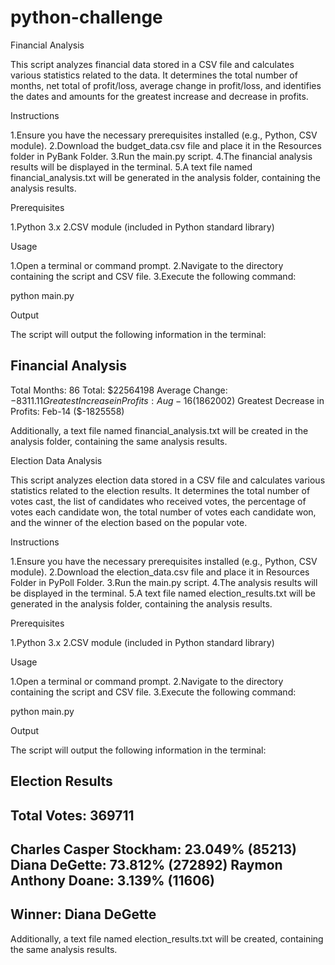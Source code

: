 # python-challenge

Financial Analysis

This script analyzes financial data stored in a CSV file and calculates various statistics related to the data. It
determines the total number of months, net total of profit/loss, average change in profit/loss, and identifies the
dates and amounts for the greatest increase and decrease in profits.

Instructions

1.Ensure you have the necessary prerequisites installed (e.g., Python, CSV module).
2.Download the budget_data.csv file and place it in the Resources folder in PyBank Folder.
3.Run the main.py script.
4.The financial analysis results will be displayed in the terminal.
5.A text file named financial_analysis.txt will be generated in the analysis folder, containing the analysis
results.

Prerequisites

1.Python 3.x
2.CSV module (included in Python standard library)

Usage

1.Open a terminal or command prompt.
2.Navigate to the directory containing the script and CSV file.
3.Execute the following command:

python main.py

Output

The script will output the following information in the terminal:

Financial Analysis
-----------------------------
Total Months: 86
Total: $22564198
Average Change: $-8311.11
Greatest Increase in Profits: Aug-16 ($1862002)
Greatest Decrease in Profits: Feb-14 ($-1825558)

Additionally, a text file named financial_analysis.txt will be created in the analysis folder, containing the same
analysis results.


Election Data Analysis

This script analyzes election data stored in a CSV file and calculates various statistics related to the election
results. It determines the total number of votes cast, the list of candidates who received votes, the percentage
of votes each candidate won, the total number of votes each candidate won, and the winner of the election based on
the popular vote.

Instructions

1.Ensure you have the necessary prerequisites installed (e.g., Python, CSV module).
2.Download the election_data.csv file and place it in Resources Folder in PyPoll Folder.
3.Run the main.py script.
4.The analysis results will be displayed in the terminal.
5.A text file named election_results.txt will be generated in the analysis folder, containing the analysis results.

Prerequisites

1.Python 3.x
2.CSV module (included in Python standard library)

Usage

1.Open a terminal or command prompt.
2.Navigate to the directory containing the script and CSV file.
3.Execute the following command:

python main.py

Output

The script will output the following information in the terminal:

Election Results
-------------------------
Total Votes: 369711
-------------------------
Charles Casper Stockham: 23.049% (85213)
Diana DeGette: 73.812% (272892)
Raymon Anthony Doane: 3.139% (11606)
-------------------------
Winner: Diana DeGette
-------------------------

Additionally, a text file named election_results.txt will be created, containing the same analysis results.

